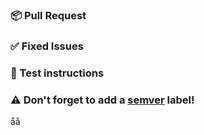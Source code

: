 ### 📦 Pull Request

<!-- Provide a general summary of the pull request here. -->

### ✅ Fixed Issues

<!-- List any fixed issues here like: Fixes #XXXX -->

### 🚨 Test instructions

<!-- Describe any additional context required to test the PR/feature/bug fix. -->

### ⚠️ Don't forget to add a [semver](https://semver.org/) label!
<!--
- `patch`: Bug Fix?
- `minor`: New Feature?
- `major`: Breaking Change?
- `skip-release`: It's unnecessary to publish this change.
-->åå